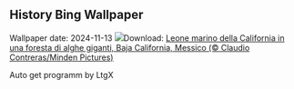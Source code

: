 ## History Bing Wallpaper
Wallpaper date: 2024-11-13
![](https://www.bing.com/th?id=OHR.KelpForest_IT-IT5815466592_UHD.jpg&w=1000)Download: [Leone marino della California in una foresta di alghe giganti, Baja California, Messico (© Claudio Contreras/Minden Pictures)](https://www.bing.com/th?id=OHR.KelpForest_IT-IT5815466592_UHD.jpg)

Auto get programm by LtgX
